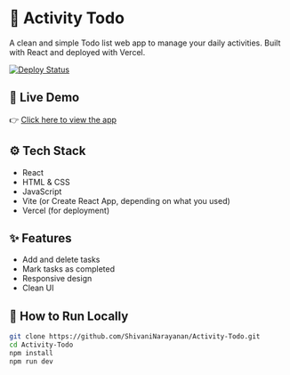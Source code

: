 # 📝 Activity Todo

A clean and simple Todo list web app to manage your daily activities. Built with React and deployed with Vercel.

[![Deploy Status](https://vercelbadge.vercel.app/api/ShivaniNarayanan/Activity-Todo)](https://activity-todo.vercel.app)

## 🚀 Live Demo

👉 [Click here to view the app](https://activity-todo.vercel.app)

## ⚙️ Tech Stack

- React
- HTML & CSS
- JavaScript
- Vite (or Create React App, depending on what you used)
- Vercel (for deployment)

## ✨ Features

- Add and delete tasks
- Mark tasks as completed
- Responsive design
- Clean UI

## 📁 How to Run Locally

```bash
git clone https://github.com/ShivaniNarayanan/Activity-Todo.git
cd Activity-Todo
npm install
npm run dev
